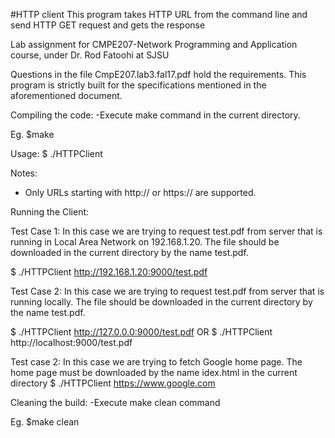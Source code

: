 #HTTP client
This program takes HTTP URL from the command line and send  HTTP GET request and gets the response

Lab assignment for CMPE207-Network Programming and Application course, under Dr. Rod Fatoohi at SJSU

Questions in the file CmpE207.lab3.fal17.pdf hold the requirements. 
This program is strictly built for the specifications mentioned in the aforementioned document.

Compiling the code:
-Execute make command in the current directory.

 Eg. $make

Usage:
    $ ./HTTPClient <URL>

Notes:
   * Only URLs starting with http:// or https:// are supported.

Running the Client:

Test Case 1: In this case we are trying to request test.pdf from server that is running in Local Area Network on 192.168.1.20.
             The file should be downloaded in the current directory by the name test.pdf.

  $ ./HTTPClient http://192.168.1.20:9000/test.pdf

Test Case 2: In this case we are trying to request test.pdf from server that is running locally. The file should be downloaded in 
             the current directory by the name test.pdf.

  $ ./HTTPClient http://127.0.0.0:9000/test.pdf
        OR
  $ ./HTTPClient http://localhost:9000/test.pdf


Test case 2: In this case we are trying to fetch Google home page. The home page must be downloaded by the name idex.html in the 
             current directory
  $ ./HTTPClient https://www.google.com

Cleaning the build:
-Execute make clean command

 Eg. $make clean

